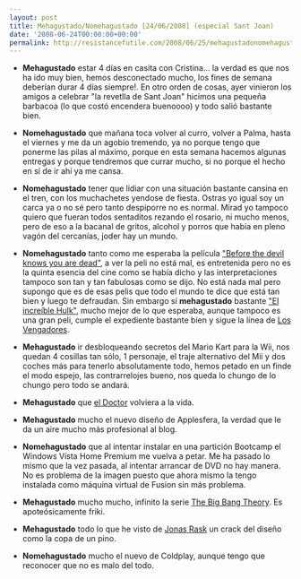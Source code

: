 ```yaml
---
layout: post
title: Mehagustado/Nomehagustado [24/06/2008] (especial Sant Joan)
date: '2008-06-24T00:00:00+00:00'
permalink: http://resistancefutile.com/2008/06/25/mehagustadonomehagustado-24062008-especial-sant-joan/
---
```

- <strong>Mehagustado</strong> estar 4 días en casita con Cristina... la verdad es que nos ha ido muy bien, hemos desconectado mucho, los fines de semana deberían durar 4 días siempre!. En otro orden de cosas, ayer vinieron los amigos a celebrar "la revetlla de Sant Joan" hicimos una pequeña barbacoa (lo que costó encendera buenoooo) y todo salió bastante bien.

- <strong>Nomehagustado</strong> que mañana toca volver al curro, volver a Palma, hasta el viernes y me da un agobio tremendo, ya no porque tengo que ponerme las pilas al máximo, porque en esta semana hacemos algunas entregas y porque tendremos que currar mucho, si no porque el hecho en sí de ir ahí ya me cansa.

- <strong>Nomehagustado</strong> tener que lidiar con una situación bastante cansina en el tren, con los muchachetes yendose de fiesta. Ostras yo igual soy un carca ya o no sé pero tanto despiporre no es normal. Mirad yo tampoco quiero que fueran todos sentaditos rezando el rosario, ni mucho menos, pero de eso a la bacanal de gritos, alcohol y porros que había en pleno vagón del cercanías, joder hay un mundo. 

- <strong>Nomehagustado</strong> tanto como me esperaba la película <a href="http://www.imdb.com/title/tt0292963/">"Before the devil knows you are dead"</a>, a ver la peli no está mal, es entretenida pero no es la quinta esencia del cine como se había dicho y las interpretaciones tampoco son tan y tan fabulosas como se dijo. No está nada mal pero supongo que es de esas pelis que todo el mundo te dice que está tan bien y luego te defraudan. Sin embargo sí <strong>mehagustado</strong> bastante <a href="http://incrediblehulk.marvel.com/">"El increíble Hulk"</a>, mucho mejor de lo que esperaba, aunque tampoco es una gran peli, cumple el expediente bastante bien y sigue la línea de <a href="http://en.wikipedia.org/wiki/Avengers_(comics)">Los Vengadores</a>.

- <strong>Mehagustado</strong> ir desbloqueando secretos del Mario Kart para la Wii, nos quedan 4 cosillas tan sólo, 1 personaje, el traje alternativo del Mii y dos coches más para tenerlo absolutamente todo, hemos petado en un finde el modo espejo, las contrarrelojes bueno, nos queda lo chungo de lo chungo pero todo se andará.

- <strong>Mehagustado</strong> que <a href="http://thinkwasabi.com">el Doctor</a> volviera a la vida.

- <strong>Mehagustado</strong> mucho el nuevo diseño de Applesfera, la verdad que le da un aire mucho más profesional al blog.

- <strong>Nomehagustado</strong> que al intentar instalar en una partición Bootcamp el Windows Vista Home Premium me vuelva a petar. Me ha pasado lo mismo que la vez pasada, al intentar arrancar de DVD no hay manera. No es problema de la imagen puesto que ahora mismo la tengo instalada como máquina virtual de Fusion sin más problema.

- <strong>Mehagustado</strong> mucho mucho, infinito la serie <a href="http://es.wikipedia.org/wiki/The_Big_Bang_Theory">The Big Bang Theory</a>. Es apoteósicamente friki. 

- <strong>Mehagustado</strong> todo lo que he visto de <a href="http://jonasraskdesign.com">Jonas Rask</a> un crack del diseño como la copa de un pino. 

- <strong>Nomehagustado</strong> mucho el nuevo de Coldplay, aunque tengo que reconocer que no es malo del todo.
